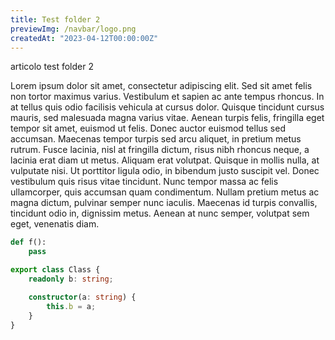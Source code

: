 ```yaml
---
title: Test folder 2
previewImg: /navbar/logo.png
createdAt: "2023-04-12T00:00:00Z"
---
```

articolo test folder 2
<!--more-->
Lorem ipsum dolor sit amet, consectetur adipiscing elit. Sed sit amet felis non tortor maximus varius. Vestibulum et sapien ac ante tempus rhoncus. In at tellus quis odio facilisis vehicula at cursus dolor. Quisque tincidunt cursus mauris, sed malesuada magna varius vitae. Aenean turpis felis, fringilla eget tempor sit amet, euismod ut felis. Donec auctor euismod tellus sed accumsan. Maecenas tempor turpis sed arcu aliquet, in pretium metus rutrum. Fusce lacinia, nisl at fringilla dictum, risus nibh rhoncus neque, a lacinia erat diam ut metus. Aliquam erat volutpat. Quisque in mollis nulla, at vulputate nisi. Ut porttitor ligula odio, in bibendum justo suscipit vel. Donec vestibulum quis risus vitae tincidunt. Nunc tempor massa ac felis ullamcorper, quis accumsan quam condimentum. Nullam pretium metus ac magna dictum, pulvinar semper nunc iaculis. Maecenas id turpis convallis, tincidunt odio in, dignissim metus. Aenean at nunc semper, volutpat sem eget, venenatis diam.
```python
def f():
	pass
```
```ts
export class Class {
	readonly b: string;

	constructor(a: string) {
		this.b = a;
	}
}
```